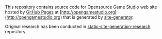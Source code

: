 
This repository contains source code for Opensource Game Studio web site hosted by [GitHub Pages][github-pages] at [http://opengamestudio.org](http://opengamestudio.org) that is generated by [site-generator][site-generator].

Original research has been conducted in [static-site-generation-research][static-site-generation-research] repository.

[github-pages]: https://pages.github.com/
[site-generator]: http://opengamestudio.org/site-generator
[static-site-generation-research]: https://github.com/OGStudio/static-site-generation-research
